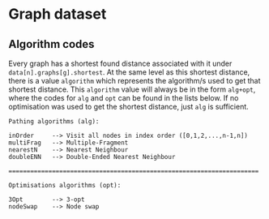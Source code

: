 # Graph dataset

## Algorithm codes

Every graph has a shortest found distance associated with it under `data[n].graphs[g].shortest`. At the same level as this shortest distance, there is a value `algorithm` which represents the algorithm/s used to get that shortest distance. This `algorithm` value will always be in the form `alg+opt`, where the codes for `alg` and `opt` can be found in the lists below. If no optimisation was used to get the shortest distance, just `alg` is sufficient.

```text
Pathing algorithms (alg):

inOrder     --> Visit all nodes in index order ([0,1,2,...,n-1,n])
multiFrag   --> Multiple-Fragment
nearestN    --> Nearest Neighbour
doubleENN   --> Double-Ended Nearest Neighbour

=====================================================================

Optimisations algorithms (opt):

3Opt        --> 3-opt
nodeSwap    --> Node swap
```

